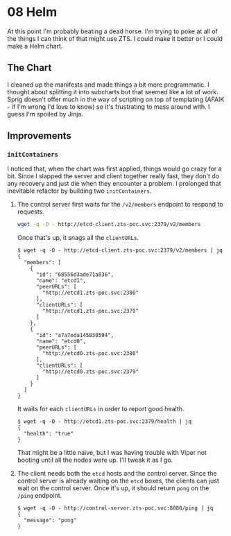 # 08 Helm

At this point I'm probably beating a dead horse. I'm trying to poke at all of the things I can think of that might use ZTS. I could make it better or I could make a Helm chart.

## The Chart

I cleaned up the manifests and made things a bit more programmatic. I thought about splitting it into subcharts but that seemed like a lot of work. Sprig doesn't offer much in the way of scripting on top of templating (AFAIK - if I'm wrong I'd love to know) so it's frustrating to mess around with. I guess I'm spoiled by Jinja.

## Improvements

### `initContainers`

I noticed that, when the chart was first applied, things would go crazy for a bit. Since I slapped the server and client together really fast, they don't do any recovery and just die when they encounter a problem. I prolonged that inevitable refactor by building two `initContainers`.

1. The control server first waits for the `/v2/members` endpoint to respond to requests.
    ```bash
    wget -q -O - http://etcd-client.zts-poc.svc:2379/v2/members
    ``` 
    Once that's up, it snags all the `clientURLs`.
    ```shell-session
    $ wget -q -O - http://etcd-client.zts-poc.svc:2379/v2/members | jq
    {
      "members": [
        {
          "id": "68556d3ade71a836",
          "name": "etcd1",
          "peerURLs": [
            "http://etcd1.zts-poc.svc:2380"
          ],
          "clientURLs": [
            "http://etcd1.zts-poc.svc:2379"
          ]
        },
        {
          "id": "a7a7eda145830594",
          "name": "etcd0",
          "peerURLs": [
            "http://etcd0.zts-poc.svc:2380"
          ],
          "clientURLs": [
            "http://etcd0.zts-poc.svc:2379"
          ]
        }
      ]
    }
    ```
    It waits for each `clientURLs` in order to report good health.
    ```shell-session
    $ wget -q -O - http://etcd1.zts-poc.svc:2379/health | jq
    {
      "health": "true"
    }
    ```
    That might be a little naive, but I was having trouble with Viper not booting until all the nodes were up. I'll tweak it as I go.
    
2. The client needs both the `etcd` hosts and the control server. Since the control server is already waiting on the `etcd` boxes, the clients can just wait on the control server. Once it's up, it should return `pong` on the `/ping` endpoint.
    ```shell-session
    $ wget -q -O - http://control-server.zts-poc.svc:8080/ping | jq
    {
      "message": "pong"
    }
    ```
    
